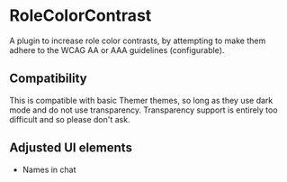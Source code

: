 # RoleColorContrast

A plugin to increase role color contrasts, by attempting to make them adhere to the WCAG AA or AAA guidelines (configurable).

## Compatibility

This is compatible with basic Themer themes, so long as they use dark mode and do not use transparency. Transparency support is entirely too difficult and so please don't ask.

## Adjusted UI elements

* Names in chat